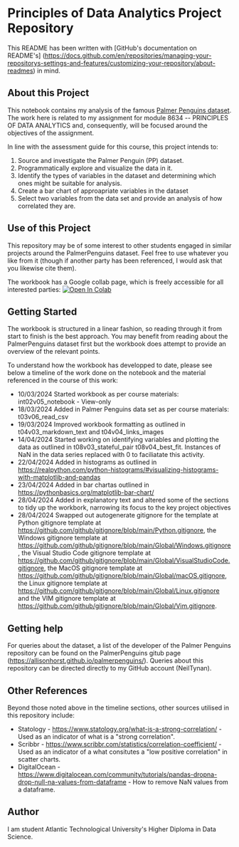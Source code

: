 # Principles of Data Analytics Project Repository

This README has been written with [GitHub's documentation on README's] (https://docs.github.com/en/repositories/managing-your-repositorys-settings-and-features/customizing-your-repository/about-readmes) in mind.

## About this Project

This notebook contains my analysis of the famous [Palmer Penguins dataset](https://allisonhorst.github.io/palmerpenguins/). The work here is related to my assignment for module 8634 -- PRINCIPLES OF DATA ANALYTICS and, consequently, will be focused around the objectives of the assignment.

In line with the assessment guide for this course, this project intends to:
1. Source and investigate the Palmer Penguin (PP) dataset.
2. Programmatically explore and visualize the data in it.
3. Identify the types of variables in the dataset and determining which ones might be suitable for analysis.
4. Create a bar chart of approapriate variables in the dataset 
5. Select two variables from the data set and provide an analysis of how correlated they are.


## Use of this Project

This repository may be of some interest to other students engaged in similar projects around the PalmerPenguins dataset. Feel free to use whatever you like from it (though if another party has been referenced, I would ask that you likewise cite them).

The workbook has a Google collab page, which is freely accessible for all interested parties: 
<a target="_blank" href="https://colab.research.google.com/github/NeilTynan/8634/blob/main/penguins.ipynb">
  <img src="https://colab.research.google.com/assets/colab-badge.svg" alt="Open In Colab"/>
</a>


## Getting Started

The workbook is structured in a linear fashion, so reading through it from start to finish is the best approach. You may benefit from reading about the PalmerPenguins dataset first but the workbook does attempt to provide an overview of the relevant points.

To understand how the workbook has developped to date, please see below a timeline of the work done on the notebook and the material referenced in the course of this work:

- 10/03/2024 Started workbook as per course materials: int02v05_notebook - View-only
- 18/03/2024 Added in Palmer Penguins data set as per course materials: t03v06_read_csv
- 19/03/2024 Improved workbook formatting as outlined in t04v03_markdown_text and t04v04_links_images
- 14/04/2024 Started working on identifying variables and plotting the data as outlined in t08v03_stateful_pair t08v04_best_fit. Instances of NaN in the data series replaced with 0 to faciliatate this activity.
- 22/04/2024 Added in histograms as outlined in https://realpython.com/python-histograms/#visualizing-histograms-with-matplotlib-and-pandas
- 23/04/2024 Added in bar chartas outlined in https://pythonbasics.org/matplotlib-bar-chart/
- 28/04/2024 Added in explanatory text and altered some of the sections to tidy up the workbork, narrowing its focus to the key project objectives
- 28/04/2024 Swapped out autogenerate gitignore for the template at Python gitignore template at https://github.com/github/gitignore/blob/main/Python.gitignore, the Windows gitignore template at https://github.com/github/gitignore/blob/main/Global/Windows.gitignore, the Visual Studio Code gitignore template at https://github.com/github/gitignore/blob/main/Global/VisualStudioCode.gitignore, the MacOS gitignore template at https://github.com/github/gitignore/blob/main/Global/macOS.gitignore, the Linux gitignore template at https://github.com/github/gitignore/blob/main/Global/Linux.gitignore and the VIM gitignore template at https://github.com/github/gitignore/blob/main/Global/Vim.gitignore.

## Getting help

For queries about the dataset, a list of the developer of the Palmer Penguins repository can be found on the PalmerPenguins gitub page (https://allisonhorst.github.io/palmerpenguins/). Queries about this repository can be directed directly to my GitHub account (NeilTynan).

## Other References

Beyond those noted above in the timeline sections, other sources utilised in this repository include:
- Statology - https://www.statology.org/what-is-a-strong-correlation/ - Used as an indicator of what is a "strong correlation".
- Scribbr - https://www.scribbr.com/statistics/correlation-coefficient/ - Used as an indicator of a what consitutes a "low positive correlation" in scatter charts.
- DigitalOcean - https://www.digitalocean.com/community/tutorials/pandas-dropna-drop-null-na-values-from-dataframe - How to remove NaN values from a dataframe.

## Author

I am student Atlantic Technological University's Higher Diploma in Data Science.   


